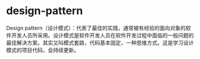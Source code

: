 # design-pattern
Design pattern（设计模式）：代表了最佳的实践，通常被有经验的面向对象的软件开发人员所采用。设计模式是软件开发人员在软件开发过程中面临的一般问题的最佳解决方案。其实又叫模式套路，代码基本固定，一种思维方式。这是学习设计模式的项目代码，会持续更新。
